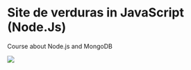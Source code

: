 # Site de verduras in JavaScript (Node.Js)

Course about Node.js and MongoDB

<img src='C:\Users\Kelwi\OneDrive\2022\Estudos\Udemy\Node.js,Express,MongoDB,etc\complete-node-bootcamp\1-node-farm\images' />
